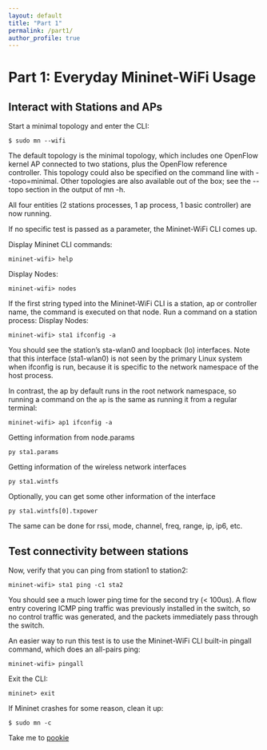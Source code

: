 ```yaml
---
layout: default
title: "Part 1"
permalink: /part1/
author_profile: true
---
```


# Part 1: Everyday Mininet-WiFi Usage

## Interact with Stations and APs

Start a minimal topology and enter the CLI:
```
$ sudo mn --wifi
```

The default topology is the minimal topology, which includes one OpenFlow kernel AP connected to two stations, plus the OpenFlow reference controller. This topology could also be specified on the command line with --topo=minimal. Other topologies are also available out of the box; see the --topo section in the output of mn -h.

All four entities (2 stations processes, 1 ap process, 1 basic controller) are now running.

If no specific test is passed as a parameter, the Mininet-WiFi CLI comes up.

Display Mininet CLI commands:
```
mininet-wifi> help
```

Display Nodes:
```
mininet-wifi> nodes
```

If the first string typed into the Mininet-WiFi CLI is a station, ap or controller name, the command is executed on that node. Run a command on a station process:
Display Nodes:
```
mininet-wifi> sta1 ifconfig -a
```

You should see the station’s sta-wlan0 and loopback (lo) interfaces. Note that this interface (sta1-wlan0) is not seen by the primary Linux system when ifconfig is run, because it is specific to the network namespace of the host process.

In contrast, the ap by default runs in the root network namespace, so running a command on the ``ap`` is the same as running it from a regular terminal:
```
mininet-wifi> ap1 ifconfig -a
```

Getting information from node.params
```
py sta1.params
```
Getting information of the wireless network interfaces
```
py sta1.wintfs
```
Optionally, you can get some other information of the interface
```
py sta1.wintfs[0].txpower
```
The same can be done for rssi, mode, channel, freq, range, ip, ip6, etc.


## Test connectivity between stations

Now, verify that you can ping from station1 to station2:
```
mininet-wifi> sta1 ping -c1 sta2
```

You should see a much lower ping time for the second try (< 100us). A flow entry covering ICMP ping traffic was previously installed in the switch, so no control traffic was generated, and the packets immediately pass through the switch.

An easier way to run this test is to use the Mininet-WiFi CLI built-in pingall command, which does an all-pairs ping:
```
mininet-wifi> pingall
```

Exit the CLI:

```
mininet> exit
```

If Mininet crashes for some reason, clean it up:

```
$ sudo mn -c
```

Take me to [pookie](#pookie)